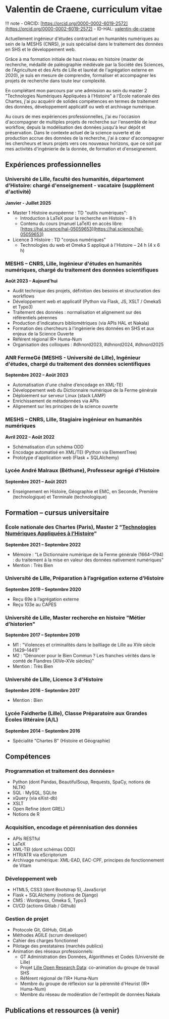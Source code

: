 # Valentin de Craene, curriculum vitae

!!! note
    - ORCID: [https://orcid.org/0000-0002-6019-2572](https://orcid.org/0000-0002-6019-2572)
    - ID-HAL: [valentin-de-craene ](https://cv.hal.science/valentin-de-craene) 

Actuellement ingénieur d'études contractuel en humanités numériques au sein de la MESHS (CNRS), je suis spécialisé dans le traitement des données en SHS et le développement web.

Grâce à ma formation initiale de haut niveau en histoire (master de recherche, médaillé de paléographie médiévale par la Société des Sciences, de l'Agriculture et des Arts de Lille et lauréat de l'agrégation externe en 2020), je suis en mesure de comprendre, formaliser et accompagner les projets de recherche dans toute leur complexité.

En complétant mon parcours par une admission au sein du master 2 "Technologies Numériques Appliquées à l'Histoire" à l'École nationale des Chartes, j'ai pu acquérir de solides compétences en termes de traitement des données, développement applicatif ou web et archivage numérique.

Au cours de mes expériences professionnelles, j'ai eu l'occasion d'accompagner de multiples projets de recherche sur l'ensemble de leur workflow, depuis la modélisation des données jusqu'à leur dépôt et préservation. Dans le contexte actuel de la science ouverte et de production accrue des données de la recherche, j'ai à cœur d'accompagner les chercheurs et leurs projets vers ces nouveaux horizons, que ce soit par mes activités d'ingénierie de la donnée, de formation et d'enseignement.

## Expériences professionnelles

### Université de Lille, faculté des humanités, département d'Histoire: chargé d'enseignement - vacataire (supplément d'activité)
**Janvier - Juillet 2025**

- Master 1 Histoire européenne : TD "outils numériques":
    - Introduction à LaTeX pour la recherche en Histoire – 8 h
    - Contenu du cours (manuel LaTeX) en accès libre: [https://hal.science/hal-05059653](https://hal.science/hal-05059653)
- Licence 3 Histoire : TD "corpus numériques"
    - Technologies du web et Omeka S appliqué à l'Histoire – 24 h (4 x 6 h)

### MESHS – CNRS, Lille, Ingénieur d'études en humanités numériques, chargé du traitement des données scientifiques
**Août 2023 – Aujourd’hui**

- Audit technique des projets, définition des besoins et structuration des workflows
- Développement web et applicatif (Python via Flask, JS, XSLT / OmekaS et Typo3)
- Traitement des données : normalisation et alignement sur des référentiels pérennes
- Production d'indicateurs bibliométriques (via APIs HAL et Nakala)
- Formation des chercheurs à l'ingénierie des données en SHS et aux enjeux de la Science Ouverte
- Référent régional IR\* Huma-Num
- Organisation des colloques : \#dhnord2023, \#dhnord2024, \#dhnord2025

### ANR FermeGé (MESHS - Université de Lille), Ingénieur d'études, chargé du traitement des données scientifiques
**Septembre 2022 – Août 2023**

- Automatisation d'une chaîne d’encodage en XML-TEI
- Développement web du Dictionnaire numérique de la Ferme générale
- Déploiement sur serveur Linux (stack LAMP)
- Enrichissement de métadonnées via APIs
- Alignement sur les principes de la science ouverte

### MESHS – CNRS, Lille, Stagiaire ingénieur en humanités numériques
**Avril 2022 – Août 2022**

- Schématisation d’un schéma ODD
- Encodage automatisé en XML/TEI (Python via ElementTree)
- Prototype d'application web (Flask + SQLAlchemy)

### Lycée André Malraux (Béthune), Professeur agrégé d’Histoire
**Septembre 2021 – Août 2021**

- Enseignement en Histoire, Géographie et EMC, en Seconde, Première (technologique) et Terminale (technologique)

## Formation – cursus universitaire

### École nationale des Chartes (Paris), Master 2 "[Technologies Numériques Appliquées à l’Histoire](https://www.chartes.psl.eu/sites/default/files/public/media/document/2024-09/maquette-m2-tnah_2024.pdf)"
**Septembre 2021 – Septembre 2022**

- Mémoire : "Le Dictionnaire numérique de la Ferme générale (1664–1794) : du traitement à la mise en valeur des données nativement numériques"
- Mention : Très Bien

### Université de Lille, Préparation à l’agrégation externe d’Histoire
**Septembre 2019 – Septembre 2020**

- Reçu 69e à l’agrégation externe
- Reçu 103e au CAPES

### Université de Lille, Master recherche en histoire "Métier d’historien"
**Septembre 2017 – Septembre 2019**

- M1 : "Violences et criminalités dans le bailliage de Lille au XVe siècle (1429–1441)"
- M2 : "Dénoncer pour le Bien Commun ? Les franches vérités dans le comté de Flandres (XIVe–XVe siècles)"
- Mention : Très Bien

### Université de Lille, Licence 3 d'Histoire
**Septembre 2016 – Septembre 2017**

- Mention : Bien

### Lycée Faidherbe (Lille), Classe Préparatoire aux Grandes Écoles littéraire (A/L)
**Septembre 2014 – Septembre 2016**

- Spécialité "Chartes B" (Histoire et Géographie)

## Compétences

### Programmation et traitement des données=
- Python (dont Pandas, BeautifulSoup, Requests, SpaCy, notions de NLTK)
- SQL : MySQL, SQLite
- xQuery (via eXist-db)
- XSLT
- Open Refine (dont GREL)
- Notions de R

### Acquisition, encodage et pérennisation des données
- APIs RESTful
- LaTeX
- XML-TEI (dont schémas ODD)
- HTR/ATR via eScriptorium
- Archivage numérique: XML-EAD, EAC-CPF, principes de fonctionnement de Vitam

### Développement web
- HTML5, CSS3 (dont Bootstrap 5), JavaScript
- Flask + SQLAlchemy (notions de Django)
- CMS : Wordpress, Omeka S, Typo3
- CI/CD (actions Gitlab / Github)

### Gestion de projet
- Protocole Git, GitHub, GitLab
- Méthodes AGILE (scrum developer)
- Cahier des charges fonctionnel
- Pilotage des prestataires (marchés publics)
- Animation des réseaux professionnels:
    - GT Administration des Données, Algorithmes et Codes (Université de Lille)
    - Projet [Lille Open Research Data](https://recherche.data.gouv.fr/fr/page/lord-lille-open-research-data-2): co-animation du groupe de travail SHS
    - Référent régional de l’IR\* Huma-Num
    - Membre du groupe de réflexion sur la pérennité d'Heurist (IR\* Huma-Num)
    - Membre du réseau de modération de l'entrepôt de données Nakala

## Publications et ressources (à venir)
